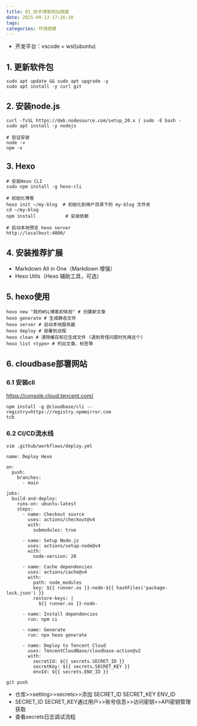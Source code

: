 ```yaml
---
title: 01_技术博客网站搭建
date: 2025-09-13 17:26:18
tags:
categories: 环境搭建
---
```


- 开发平台：vscode + wsl(ubuntu)

## 1. 更新软件包
```
sudo apt update && sudo apt upgrade -y
sudo apt install -y curl git
```
## 2. 安装node.js
```
curl -fsSL https://deb.nodesource.com/setup_20.x | sudo -E bash -
sudo apt install -y nodejs
```

```
# 验证安装
node -v
npm -v
```

## 3. Hexo
```
# 安装Hexo CLI
sudo npm install -g hexo-cli
```

```
# 初始化博客
hexo init ~/my-blog  # 初始化到用户目录下的 my-blog 文件夹
cd ~/my-blog
npm install           # 安装依赖
```

```
# 启动本地预览 hexo server
http://localhost:4000/
```
## 4. 安装推荐扩展
- Markdown All in One​​（Markdown 增强）
- Hexo Utils​​（Hexo 辅助工具，可选）

## 5. hexo使用
```
hexo new "我的WSL博客初体验" # 创建新文章
hexo generate # 生成静态文件
hexo server # 启动本地服务器
hexo deploy # 部署到远程
hexo clean # 清除缓存和已生成文件​​ (遇到奇怪问题时先用这个)
hexo list <type> # 列出文章、标签等
```

## 6. cloudbase部署网站
### 6.1 安装cli
https://console.cloud.tencent.com/
```
npm install -g @cloudbase/cli --registry=https://registry.npmmirror.com
tcb
```
### 6.2 CI/CD流水线
`vim .github/workflows/deploy.yml`
```
name: Deploy Hexo

on:
  push:
    branches:
      - main

jobs:
  build-and-deploy:
    runs-on: ubuntu-latest
    steps:
      - name: Checkout source
        uses: actions/checkout@v4
        with:
          submodules: true

      - name: Setup Node.js
        uses: actions/setup-node@v4
        with:
          node-version: 20

      - name: Cache dependencies
        uses: actions/cache@v4
        with:
          path: node_modules
          key: ${{ runner.os }}-node-${{ hashFiles('package-lock.json') }}
          restore-keys: |
            ${{ runner.os }}-node-

      - name: Install dependencies
        run: npm ci

      - name: Generate
        run: npx hexo generate

      - name: Deploy to Tencent Cloud
        uses: TencentCloudBase/cloudbase-action@v2
        with:
          secretId: ${{ secrets.SECRET_ID }}   
          secretKey: ${{ secrets.SECRET_KEY }} 
          envId: ${{ secrets.ENV_ID }}         

```
```git push```
- 仓库>>setting>>secrets>>添加 SECRET_ID SECRET_KEY ENV_ID
- SECRET_ID SECRET_KEY通过用户>>账号信息>>访问密钥>>API密钥管理获取
- 查看secrets日志调试流程